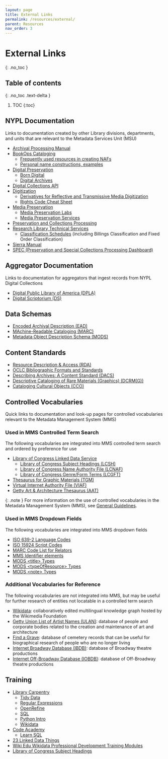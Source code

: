 ```yaml
---
layout: page
title: External Links
permalink: /resources/external/
parent: Resources
nav_order: 3
---
```


# External Links
{: .no_toc }

## Table of contents
{: .no_toc .text-delta }

1. TOC
{:toc}

## NYPL Documentation
Links to documentation created by other Library divisions, departments, and units that are relevant to the Metadata Services Unit (MSU)
- [Archival Processing Manual](https://sites.google.com/nypl.org/specialcollections/special-collections-processing/archival-processing/processing-manual)
- [BookOps Cataloging](https://sites.google.com/a/bookops.org/cataloging/)
    - [Frequently used resources in creating NAFs](https://sites.google.com/a/bookops.org/cataloging/home/research-libraries-policies/visual-materials/frequently-used-resources)
    - [Personal name constructions, examples](https://sites.google.com/a/bookops.org/cataloging/naco/rda-personal-names/personal-name-constructions-examples)
- [Digital Preservation](https://nypl.github.io/digpres/)
    - [Born Digital](https://nypl.github.io/born-digital-docs/)
    - [Digital Archives](https://nypl.github.io/digarch/)
- [Digital Collections API](https://api.repo.nypl.org/)
- [Digitization](https://confluence.nypl.org/display/DIG/Digitization)
    - [Derivatives for Reflective and Transmissive Media Digitization](https://confluence.nypl.org/display/DIG/Derivatives+for+Reflective+and+Transmissive+Media+Digitization)
    - [Rights Code Cheat Sheet](https://confluence.nypl.org/display/DIG/Rights+Codes+Cheat+Sheet)
- [Media Preservation](https://nypl.github.io/ami-preservation/)
    - [Media Preservation Labs](https://nypl.github.io/ami-preservation/pages/amiLabs/ami-labs.html)
    - [Media Preservation Services](https://nypl.github.io/ami-preservation/pages/mps/mps-about.html)
- [Preservation and Collections Processing](https://sites.google.com/nypl.org/specialcollections/home)
- [Research Library Technical Services](https://sites.google.com/a/bookops.org/nypl-rl-tech-services/rl-technical-services)
    - [Classification Schedules](https://sites.google.com/a/bookops.org/nypl-rl-tech-services/rl-technical-services/rl-classification-schedules) (including Billings Classification and Fixed Order Classification)
- [Sierra Manual](https://sites.google.com/a/nypl.org/sierramanual/nypl-sierra-manual)
- [SPEC (Preservation and Special Collections Processing Dashboard)](https://sites.google.com/nypl.org/specialcollections/spec)

## Aggregator Documentation
Links to documentation for aggregators that ingest records from NYPL Digital Collections
- [Digital Public Library of America (DPLA)](https://pro.dp.la/hubs/documentation)
- [Digital Scriptorium (DS)](https://digital-scriptorium.org/ds-2-0/)

## Data Schemas
- [Encoded Archival Description (EAD)](https://www.loc.gov/ead/)
- [MAchine-Readable Cataloging (MARC)](https://www.loc.gov/marc/)
- [Metadata Object Description Schema (MODS)](https://www.loc.gov/standards/mods/)

## Content Standards
- [Resource Description & Access (RDA)](https://access.rdatoolkit.org/)
- [OCLC Bibliographic Formats and Standards](https://www.oclc.org/bibformats/en.html)
- [Describing Archives: A Content Standard (DACS)](https://saa-ts-dacs.github.io/)
- [Descriptive Cataloging of Rare Materials (Graphics) (DCRM(G))](https://rbms.info/dcrm/dcrmg/)
- [Cataloging Cultural Objects (CCO)](https://vraweb.org/resourcesx/cataloging-cultural-objects/)

## Controlled Vocabularies
Quick links to documentation and look-up pages for controlled vocabularies relevant to the Metadata Management System (MMS)

### Used in MMS Controlled Term Search
The following vocabularies are integrated into MMS controlled term search and ordered by preference for use
- [Library of Congress Linked Data Service](https://id.loc.gov/)
    - [Library of Congress Subject Headings (LCSH)](https://id.loc.gov/authorities/subjects.html)
    - [Library of Congress Name Authority File (LCNAF)](https://id.loc.gov/authorities/names.html)
    - [Library of Congress Genre/Form Terms (LCGFT)](https://id.loc.gov/authorities/genreForms.html)
- [Thesaurus for Graphic Materials (TGM)](https://id.loc.gov/vocabulary/graphicMaterials.html)
- [Virtual Internet Authority File (VIAF)](http://viaf.org/)
- [Getty Art & Architecture Thesaurus (AAT)](https://www.getty.edu/research/tools/vocabularies/aat/)

{: .note }
For more information on the use of controlled vocabularies in the Metadata Management System (MMS), see [General Guidelines](/metadata-documentation/metadata/guidelines/#controlled-vocabularies).

### Used in MMS Dropdown Fields
The following vocabularies are integrated into MMS dropdown fields
- [ISO 639-2 Language Codes](https://www.loc.gov/standards/iso639-2/php/code_list.php) 
- [ISO 15924 Script Codes](https://www.unicode.org/iso15924/iso15924-codes.html)
- [MARC Code List for Relators](https://www.loc.gov/marc/relators/relaterm.html)
- [MMS Identifier elements](/metadata-documentation/metadata/element/identifier/)
- [MODS &lt;title&gt; Types](https://www.loc.gov/standards/mods/userguide/titleinfo.html#type)
- [MODS &lt;typeOfResource&gt; Types](https://web.archive.org/web/20200611002247/https://www.loc.gov/standards/mods/userguide/typeofresource.html)
- [MODS &lt;note&gt; Types](https://www.loc.gov/standards/mods/mods-notes.html)

### Additional Vocabularies for Reference
The following vocabularies are not integrated into MMS, but may be useful for further research of entities not locatable in a controlled term search
- [Wikidata](https://www.wikidata.org/): collaboratively edited multilingual knowledge graph hosted by the Wikimedia Foundation
- [Getty Union List of Artist Names (ULAN)](https://www.getty.edu/research/tools/vocabularies/ulan/): database of people and corporate bodies related to the creation and maintenance of art and architecture
- [Find a Grave](https://www.findagrave.com/): database of cemetery records that can be useful for biographical research of people who are no longer living
- [Internet Broadway Database (IBDB)](https://www.ibdb.com/): database of Broadway theatre productions
- [Internet Off-Broadway Database (IOBDB)](http://www.iobdb.com/): database of Off-Broadway theatre productions

## Training
- [Library Carpentry](https://librarycarpentry.org/lessons/)
    - [Tidy Data](https://librarycarpentry.org/lc-spreadsheets/)
    - [Regular Expressions](https://librarycarpentry.org/lc-data-intro/)
    - [OpenRefine](https://librarycarpentry.org/lc-open-refine/)
    - [SQL](https://librarycarpentry.org/lc-sql/)
    - [Python Intro](https://librarycarpentry.org/lc-python-intro/)
    - [Wikidata](https://librarycarpentry.org/lc-wikidata/)
- [Code Academy](https://www.codecademy.com/)
    - [Learn SQL](https://www.codecademy.com/learn/learn-sql)
- [23 Linked Data Things](https://minitex.umn.edu/services/digital-initiatives-metadata/23-linked-data-things)
- [Wiki Edu Wikidata Professional Development Training Modules](https://dashboard.wikiedu.org/training/wikidata-professional)
- [Library of Congress Subject Headings](https://www.loc.gov/catworkshop/lcsh/)
